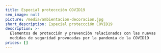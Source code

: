 ```yaml
---
title: Especial proteccción COVID19
seo_image: null
picture: /media/ambientacion-decoracion.jpg
short_description: Especial proteccción COVID19
description: >-
  Elementos de protección y prevención relacionados con las nuevas
  medidas de seguridad provocadas por la pandemia de la COVID19
prices: []
---
```

